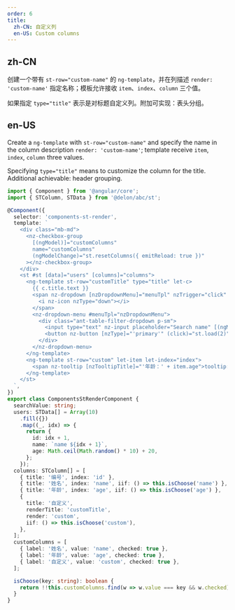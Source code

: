 ```yaml
---
order: 6
title:
  zh-CN: 自定义列
  en-US: Custom columns
---
```


## zh-CN

创建一个带有 `st-row="custom-name"` 的 `ng-template`，并在列描述 `render: 'custom-name'` 指定名称；模板允许接收 `item`、`index`、`column` 三个值。

如果指定 `type="title"` 表示是对标题自定义列。附加可实现：表头分组。

## en-US

Create a `ng-template` with `st-row="custom-name"` and specify the name in the column description `render: 'custom-name'`; template receive `item`, `index`, `column` three values.

Specifying `type="title"` means to customize the column for the title. Additional achievable: header grouping.

```ts
import { Component } from '@angular/core';
import { STColumn, STData } from '@delon/abc/st';

@Component({
  selector: 'components-st-render',
  template: `
    <div class="mb-md">
      <nz-checkbox-group
        [(ngModel)]="customColumns"
        name="customColumns"
        (ngModelChange)="st.resetColumns({ emitReload: true })"
      ></nz-checkbox-group>
    </div>
    <st #st [data]="users" [columns]="columns">
      <ng-template st-row="customTitle" type="title" let-c>
        {{ c.title.text }}
        <span nz-dropdown [nzDropdownMenu]="menuTpl" nzTrigger="click" [nzClickHide]="false" nzPlacement="bottomRight">
          <i nz-icon nzType="down"></i>
        </span>
        <nz-dropdown-menu #menuTpl="nzDropdownMenu">
          <div class="ant-table-filter-dropdown p-sm">
            <input type="text" nz-input placeholder="Search name" [(ngModel)]="searchValue" name="searchValue" class="width-sm mr-sm" />
            <button nz-button [nzType]="'primary'" (click)="st.load(2)">Search</button>
          </div>
        </nz-dropdown-menu>
      </ng-template>
      <ng-template st-row="custom" let-item let-index="index">
        <span nz-tooltip [nzTooltipTitle]="'年龄：' + item.age">tooltip: {{ item.age }}-{{ index }}</span>
      </ng-template>
    </st>
  `,
})
export class ComponentsStRenderComponent {
  searchValue: string;
  users: STData[] = Array(10)
    .fill({})
    .map((_, idx) => {
      return {
        id: idx + 1,
        name: `name ${idx + 1}`,
        age: Math.ceil(Math.random() * 10) + 20,
      };
    });
  columns: STColumn[] = [
    { title: '编号', index: 'id' },
    { title: '姓名', index: 'name', iif: () => this.isChoose('name') },
    { title: '年龄', index: 'age', iif: () => this.isChoose('age') },
    {
      title: '自定义',
      renderTitle: 'customTitle',
      render: 'custom',
      iif: () => this.isChoose('custom'),
    },
  ];
  customColumns = [
    { label: '姓名', value: 'name', checked: true },
    { label: '年龄', value: 'age', checked: true },
    { label: '自定义', value: 'custom', checked: true },
  ];

  isChoose(key: string): boolean {
    return !!this.customColumns.find(w => w.value === key && w.checked);
  }
}
```
